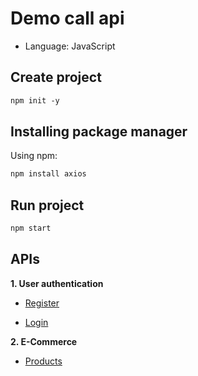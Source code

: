 # Demo call api
- Language: JavaScript

## Create project
```txt
npm init -y
```

## Installing package manager
Using npm:

```txt
npm install axios
```

## Run project
```txt
npm start
```

## APIs
**1. User authentication**
- [Register](https://reqres.in/api/register)

- [Login](https://reqres.in/api/login)

**2. E-Commerce**

- [Products](https://api.escuelajs.co/api/v1/products)
